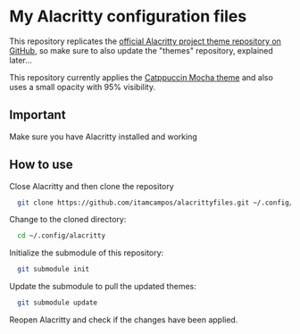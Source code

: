 # My Alacritty configuration files

This repository replicates the [official Alacritty project theme repository on GitHub](https://github.com/alacritty/alacritty-theme), so make sure to also update the "themes" repository, explained later...

This repository currently applies the [Catppuccin Mocha theme](https://github.com/alacritty/alacritty-theme/blob/master/themes/catppuccin_mcha.toml) and also uses a small opacity with 95% visibility.

## Important

Make sure you have Alacritty installed and working

## How to use

Close Alacritty and then clone the repository

```bash
  git clone https://github.com/itamcampos/alacrittyfiles.git ~/.config/alacritty
```

Change to the cloned directory:

```bash
  cd ~/.config/alacritty
```

Initialize the submodule of this repository:

```bash
  git submodule init
```
Update the submodule to pull the updated themes:

```bash
  git submodule update
```

Reopen Alacritty and check if the changes have been applied.
